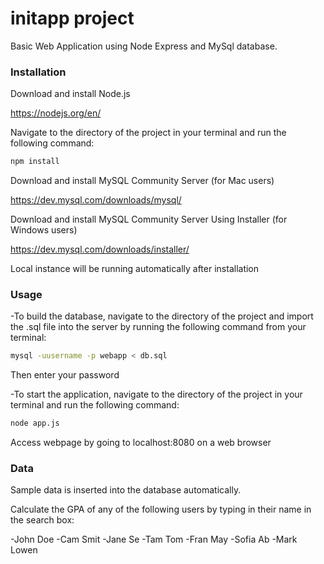 # initapp project

Basic Web Application using Node Express and MySql database.

### Installation

Download and install Node.js 

https://nodejs.org/en/

Navigate to the directory of the project in your terminal and run the following command:
```bash
npm install
```

Download and install MySQL Community Server (for Mac users)

https://dev.mysql.com/downloads/mysql/

Download and install MySQL Community Server Using Installer (for Windows users)

https://dev.mysql.com/downloads/installer/

Local instance will be running automatically after installation

### Usage

-To build the database, navigate to the directory of the project and import the .sql file into the server by running the following command from your terminal:
```bash
mysql -uusername -p webapp < db.sql
```
Then enter your password

-To start the application, navigate to the directory of the project in your terminal and run the following command:
```bash
node app.js
```
Access webpage by going to localhost:8080 on a web browser

### Data

Sample data is inserted into the database automatically. 

Calculate the GPA of any of the following users by typing in their name in the search box:

-John Doe
-Cam Smit
-Jane Se
-Tam Tom
-Fran May
-Sofia Ab
-Mark Lowen
